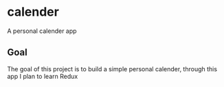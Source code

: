 # calender
A personal calender app
## Goal
The goal of this project is to build a simple personal calender, through this app I plan to learn Redux

